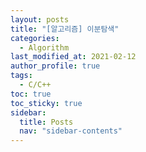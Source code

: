```yaml
---
layout: posts
title: "[알고리즘] 이분탐색"
categories:
  - Algorithm
last_modified_at: 2021-02-12
author_profile: true
tags:
  - C/C++
toc: true
toc_sticky: true
sidebar:
  title: Posts
  nav: "sidebar-contents"
---
```

